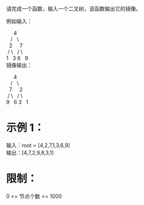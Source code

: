 请完成一个函数，输入一个二叉树，该函数输出它的镜像。

例如输入：

     4  
   /   \  
  2     7  
 / \   / \  
1   3 6   9  
镜像输出：  

     4  
   /   \  
  7     2  
 / \   / \  
9   6 3   1  

# 示例 1：

输入：root = [4,2,7,1,3,6,9]  
输出：[4,7,2,9,6,3,1]

# 限制：

0 <= 节点个数 <= 1000